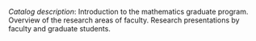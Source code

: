 *Catalog description*: Introduction to the mathematics graduate program.
Overview of the research areas of faculty.
Research presentations by faculty and graduate students.
